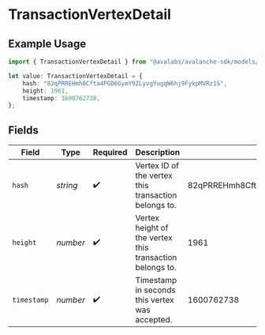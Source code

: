 # TransactionVertexDetail

## Example Usage

```typescript
import { TransactionVertexDetail } from "@avalabs/avalanche-sdk/models/components";

let value: TransactionVertexDetail = {
    hash: "82qPRREHmh8Cfta4PGD6GymY9ZLyvgYugqW6hj9FykpMVRz1S",
    height: 1961,
    timestamp: 1600762738,
};
```

## Fields

| Field                                                    | Type                                                     | Required                                                 | Description                                              | Example                                                  |
| -------------------------------------------------------- | -------------------------------------------------------- | -------------------------------------------------------- | -------------------------------------------------------- | -------------------------------------------------------- |
| `hash`                                                   | *string*                                                 | :heavy_check_mark:                                       | Vertex ID of the vertex this transaction belongs to.     | 82qPRREHmh8Cfta4PGD6GymY9ZLyvgYugqW6hj9FykpMVRz1S        |
| `height`                                                 | *number*                                                 | :heavy_check_mark:                                       | Vertex height of the vertex this transaction belongs to. | 1961                                                     |
| `timestamp`                                              | *number*                                                 | :heavy_check_mark:                                       | Timestamp in seconds this vertex was accepted.           | 1600762738                                               |